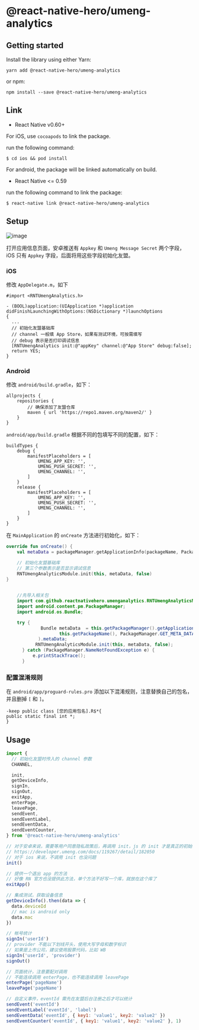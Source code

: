 # @react-native-hero/umeng-analytics

## Getting started

Install the library using either Yarn:

```
yarn add @react-native-hero/umeng-analytics
```

or npm:

```
npm install --save @react-native-hero/umeng-analytics
```

## Link

- React Native v0.60+

For iOS, use `cocoapods` to link the package.

run the following command:

```
$ cd ios && pod install
```

For android, the package will be linked automatically on build.

- React Native <= 0.59

run the following command to link the package:

```
$ react-native link @react-native-hero/umeng-analytics
```

## Setup

![image](https://user-images.githubusercontent.com/2732303/77606227-ded8b680-6f51-11ea-9aa4-0378e79deaa7.png)

打开应用信息页面，安卓推送有 `Appkey` 和 `Umeng Message Secret` 两个字段，iOS 只有 `Appkey` 字段，后面将用这些字段初始化友盟。

### iOS

修改 `AppDelegate.m`，如下

```oc
#import <RNTUmengAnalytics.h>

- (BOOL)application:(UIApplication *)application didFinishLaunchingWithOptions:(NSDictionary *)launchOptions
{
  ...
  // 初始化友盟基础库
  // channel 一般填 App Store，如果有测试环境，可按需填写
  // debug 表示是否打印调试信息
  [RNTUmengAnalytics init:@"appKey" channel:@"App Store" debug:false];
  return YES;
}
```

### Android

修改 `android/build.gradle`，如下：

```
allprojects {
    repositories {
        // 确保添加了友盟仓库
        maven { url 'https://repo1.maven.org/maven2/' }
    }
}
```

`android/app/build.gradle` 根据不同的包填写不同的配置，如下：

```
buildTypes {
    debug {
        manifestPlaceholders = [
            UMENG_APP_KEY: '',
            UMENG_PUSH_SECRET: '',
            UMENG_CHANNEL: '',
        ]
    }
    release {
        manifestPlaceholders = [
            UMENG_APP_KEY: '',
            UMENG_PUSH_SECRET: '',
            UMENG_CHANNEL: '',
        ]
    }
}
```

在 `MainApplication` 的 `onCreate` 方法进行初始化，如下：

```kotlin
override fun onCreate() {
    val metaData = packageManager.getApplicationInfo(packageName, PackageManager.GET_META_DATA).metaData

    // 初始化友盟基础库
    // 第三个参数表示是否显示调试信息
    RNTUmengAnalyticsModule.init(this, metaData, false)
}
```

```java
  
    //先导入相关包
    import com.github.reactnativehero.umenganalytics.RNTUmengAnalyticsModule;
    import android.content.pm.PackageManager; 
    import android.os.Bundle;

    try {
             Bundle metaData  = this.getPackageManager().getApplicationInfo(
                    this.getPackageName(), PackageManager.GET_META_DATA
            ).metaData;
           RNTUmengAnalyticsModule.init(this, metaData, false);
      } catch (PackageManager.NameNotFoundException e) {
          e.printStackTrace();
      } 
```

### 配置混淆规则

在 `android/app/proguard-rules.pro` 添加以下混淆规则，注意替换自己的包名，并且删掉 `[` 和 `]`。

```
-keep public class [您的应用包名].R$*{
public static final int *;
}
```

## Usage

```js
import {
  // 初始化友盟时传入的 channel 参数
  CHANNEL,

  init,
  getDeviceInfo,
  signIn,
  signOut,
  exitApp,
  enterPage,
  leavePage,
  sendEvent,
  sendEventLabel,
  sendEventData,
  sendEventCounter,
} from '@react-native-hero/umeng-analytics'

// 对于安卓来说，需要等用户同意隐私政策后，再调用 init，js 的 init 才是真正的初始化
// https://developer.umeng.com/docs/119267/detail/182050
// 对于 ios 来说，不调用 init 也没问题
init()

// 提供一个退出 app 的方法
// 好像 RN 官方也没提供此方法，单个方法不好写一个库，就放在这个库了
exitApp()

// 集成测试，获取设备信息
getDeviceInfo().then(data => {
  data.deviceId
  // mac is android only
  data.mac
})

// 帐号统计
signIn('userId')
// provider 不能以下划线开头，使用大写字母和数字标识
// 如果是上市公司，建议使用股票代码，比如 WB
signIn('userId', 'provider')
signOut()

// 页面统计，注意要配对调用
// 不能连续调用 enterPage，也不能连续调用 leavePage
enterPage('pageName')
leavePage('pageName')

// 自定义事件，eventId 需先在友盟后台注册之后才可以统计
sendEvent('eventId')
sendEventLabel('eventId', 'label')
sendEventData('eventId', { key1: 'value1', key2: 'value2' })
sendEventCounter('eventId', { key1: 'value1', key2: 'value2' }, 1)
```
